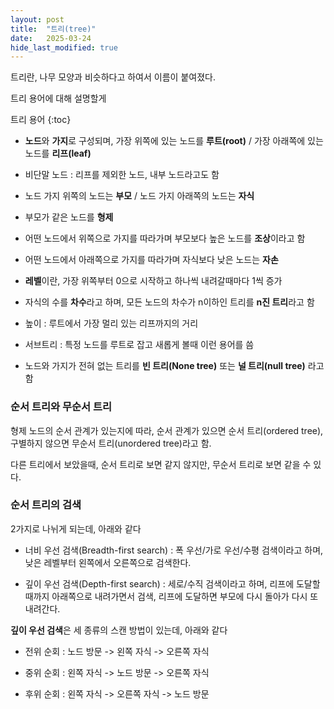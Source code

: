 ```yaml
---
layout: post
title:  "트리(tree)"
date:   2025-03-24
hide_last_modified: true
---
```


트리란, 나무 모양과 비슷하다고 하여서 이름이 붙여졌다.

트리 용어에 대해 설명할게

트리 용어
{:toc}

- **노드**와 **가지**로 구성되며, 가장 위쪽에 있는 노드를 **루트(root)** / 가장 아래쪽에 있는 노드를 **리프(leaf)**

- 비단말 노드 : 리프를 제외한 노드, 내부 노드라고도 함

- 노드 가지 위쪽의 노드는 **부모** / 노드 가지 아래쪽의 노드는 **자식**

- 부모가 같은 노드를 **형제**

- 어떤 노드에서 위쪽으로 가지를 따라가며 부모보다 높은 노드를 **조상**이라고 함

- 어떤 노드에서 아래쪽으로 가지를 따라가며 자식보다 낮은 노드는 **자손**

- **레벨**이란, 가장 위쪽부터 0으로 시작하고 하나씩 내려갈때마다 1씩 증가

- 자식의 수를 **차수**라고 하며, 모든 노드의 차수가 n이하인 트리를 **n진 트리**라고 함

- 높이 : 루트에서 가장 멀리 있는 리프까지의 거리

- 서브트리 : 특정 노드를 루트로 잡고 새롭게 볼때 이런 용어를 씀

- 노드와 가지가 전혀 없는 트리를 **빈 트리(None tree)** 또는 **널 트리(null tree)** 라고 함

### 순서 트리와 무순서 트리

형제 노드의 순서 관계가 있는지에 따라, 순서 관계가 있으면 순서 트리(ordered tree), 구별하지 않으면 무순서 트리(unordered tree)라고 함.

다른 트리에서 보았을때, 순서 트리로 보면 같지 않지만, 무순서 트리로 보면 같을 수 있다.


### 순서 트리의 검색

2가지로 나뉘게 되는데, 아래와 같다

- 너비 우선 검색(Breadth-first search) : 폭 우선/가로 우선/수평 검색이라고 하며, 낮은 레벨부터 왼쪽에서 오른쪽으로 검색한다. 

- 깊이 우선 검색(Depth-first search) : 세로/수직 검색이라고 하며, 리프에 도달할 때까지 아래쪽으로 내려가면서 검색, 리프에 도달하면 부모에 다시 돌아가 다시 또 내려간다.

**깊이 우선 검색**은 세 종류의 스캔 방법이 있는데, 아래와 같다

- 전위 순회 : 노드 방문 -> 왼쪽 자식 -> 오른쪽 자식

- 중위 순회 : 왼쪽 자식 -> 노드 방문 -> 오른쪽 자식

- 후위 순회 : 왼쪽 자식 -> 오른쪽 자식 -> 노드 방문